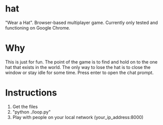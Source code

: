 hat
===

"Wear a Hat". Browser-based multiplayer game. Currently only tested and functioning on Google Chrome.


Why
==

This is just for fun.  The point of the game is to find and hold on to the one hat that exists in the world.  The only way to lose the hat is to close the window or stay idle for some time. Press enter to open the chat prompt.

Instructions
==

1. Get the files
2. "python ./loop.py"
3. Play with people on your local network (your_ip_address:8000)
